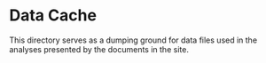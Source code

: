 # Data Cache

This directory serves as a dumping ground for data files used in the analyses presented by the documents in the site.